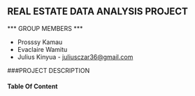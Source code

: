 ## REAL ESTATE DATA ANALYSIS PROJECT

*** GROUP MEMBERS ***
- Prosssy Kamau
- Evaclaire Wamitu
- Julius Kinyua - juliusczar36@gmail.com

###PROJECT DESCRIPTION

#### Table Of Content

